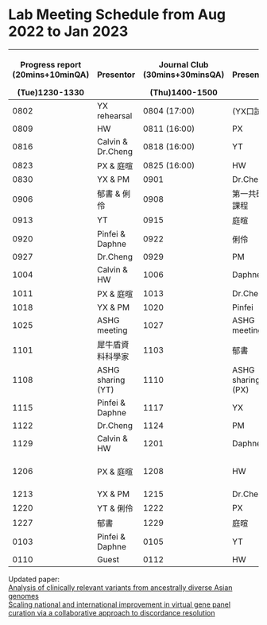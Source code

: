 # Lab Meeting Schedule from Aug 2022 to Jan 2023


| <p>Progress report<br> (20mins+10minQA)</p> (Tue)1230-1330| Presentor| <p>Journal Club<br> (30mins+30minsQA)</p>(Thu)1400-1500| Presentor| Topic|
|-------------------------------------------------|----------|----------------------------------------------| ---------|------|
|0802|YX rehearsal|0804 (17:00)|(YX口試)|暫停一次|
|0809|HW|0811 (16:00)|PX|[gnomAD SV](https://www.nature.com/articles/s41586-020-2287-8)|
|0816|Calvin & Dr.Cheng|0818  (16:00)|YT|[100,000 Genomes Pilot on Rare-Disease Diagnosis in Health Care — Preliminary Report](https://www.nejm.org/doi/full/10.1056/NEJMoa2035790)|
|0823|PX & 庭暄|0825  (16:00)|HW|[Japan KIR](https://www.sciencedirect.com/science/article/pii/S2666979X22000180)|
|0830|YX & PM|0901|Dr.Cheng|Somatic benchmark|
|0906|郁書 & 俐伶|0908|第一共研課程|研究發展新知演講_PacBio微生物基因體組裝與菌相分析Workshop|
|0913|YT|0915|庭暄|[gnomAD MT](https://www.ncbi.nlm.nih.gov/pmc/articles/PMC8896463/)|
|0920|Pinfei & Daphne|0922|俐伶|[TWB WGS](https://www.medrxiv.org/content/10.1101/2021.12.23.21268291v1)|
|0927|Dr.Cheng|0929|PM|[UKB WGS](https://www.nature.com/articles/d41586-022-01984-6)|
|1004|Calvin & HW|1006|Daphne|[Major sex differences in allele frequencies for X chromosomal variants in both the 1000 Genomes Project and gnomAD](https://journals.plos.org/plosgenetics/article?id=10.1371/journal.pgen.1010231)|
|1011|PX & 庭暄|1013|Dr.Cheng||
|1018|YX & PM|1020|Pinfei|[Precision medicine in 2030—seven ways to transform healthcare](https://doi.org/10.1016/j.cell.2021.01.015)|
|1025|ASHG meeting|1027|ASHG meeting||
|1101|犀牛盾資料科學家|1103|郁書||
|1108|ASHG sharing (YT)|1110|ASHG sharing (PX)||
|1115|Pinfei & Daphne|1117|YX|[HLA*LA](https://academic.oup.com/bioinformatics/article/35/21/4394/5426702)|
|1122|Dr.Cheng|1124|PM||
|1129|Calvin & HW|1201|Daphne|[Taiwan Biobank: A rich biomedical research database of the Taiwanese population](https://doi.org/10.1016/j.xgen.2022.100197)|
|1206|PX & 庭暄|1208|HW|[T1K: efficient and accurate KIR and HLA genotyping with next-generation sequencing data] (https://www.biorxiv.org/content/10.1101/2022.10.26.513955v1|
|1213|YX & PM|1215|Dr.Cheng||
|1220|YT & 俐伶|1222|PX||
|1227|郁書|1229|庭暄||
|0103|Pinfei & Daphne|0105|YT||
|0110|Guest|0112|HW||

Updated paper:  <br> 
[Analysis of clinically relevant variants from ancestrally diverse Asian genomes](https://doi.org/10.1038/s41467-022-34116-9) <br> 
[Scaling national and international improvement in virtual gene panel curation via a collaborative approach to discordance resolution](https://doi.org/10.1016/j.ajhg.2021.06.020)
